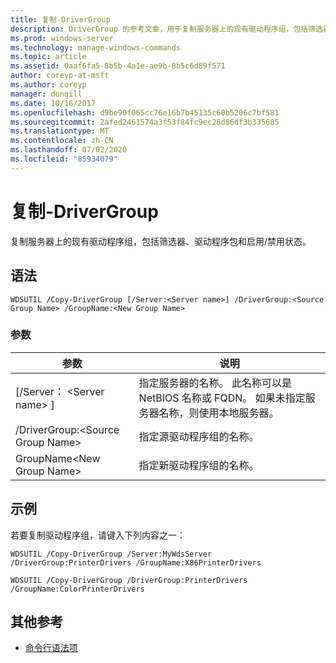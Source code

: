 ```yaml
---
title: 复制-DriverGroup
description: DriverGroup 的参考文章，用于复制服务器上的现有驱动程序组，包括筛选器、驱动程序包和启用/禁用状态。
ms.prod: windows-server
ms.technology: manage-windows-commands
ms.topic: article
ms.assetid: 0aaf6fa5-8b5b-4a1e-ae9b-8b5c6d89f571
author: coreyp-at-msft
ms.author: coreyp
manager: dongill
ms.date: 10/16/2017
ms.openlocfilehash: d9be90f065cc76e16b7b45135c60b5206c7bf581
ms.sourcegitcommit: 2afed2461574a3f53f84fc9ec28d86df3b335685
ms.translationtype: MT
ms.contentlocale: zh-CN
ms.lasthandoff: 07/02/2020
ms.locfileid: "85934079"
---
```

# <a name="copy-drivergroup"></a>复制-DriverGroup

复制服务器上的现有驱动程序组，包括筛选器、驱动程序包和启用/禁用状态。

## <a name="syntax"></a>语法

```
WDSUTIL /Copy-DriverGroup [/Server:<Server name>] /DriverGroup:<Source Group Name> /GroupName:<New Group Name>
```

### <a name="parameters"></a>参数

|参数|说明|
|---------|-----------|
|[/Server： \<Server name> ]|指定服务器的名称。 此名称可以是 NetBIOS 名称或 FQDN。 如果未指定服务器名称，则使用本地服务器。|
|/DriverGroup:\<Source Group Name>|指定源驱动程序组的名称。|
|GroupName\<New Group Name>|指定新驱动程序组的名称。|

## <a name="examples"></a>示例

若要复制驱动程序组，请键入下列内容之一：
```
WDSUTIL /Copy-DriverGroup /Server:MyWdsServer /DriverGroup:PrinterDrivers /GroupName:X86PrinterDrivers
```
```
WDSUTIL /Copy-DriverGroup /DriverGroup:PrinterDrivers /GroupName:ColorPrinterDrivers
```

## <a name="additional-references"></a>其他参考

- [命令行语法项](command-line-syntax-key.md)